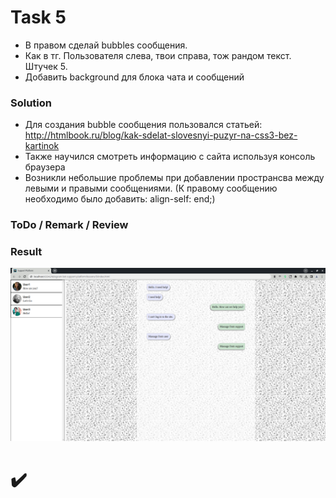 # Task 5
- В правом сделай bubbles сообщения.
- Как в тг. Пользователя слева, твои справа, тож рандом текст. Штучек 5.
- Добавить background для блока чата и сообщений

### Solution
- Для создания bubble сообщения пользовался статьей: http://htmlbook.ru/blog/kak-sdelat-slovesnyi-puzyr-na-css3-bez-kartinok
- Также научился смотреть информацию с сайта используя консоль браузера
- Возникли небольшие проблемы при добавлении пространсва между левыми и правыми сообщениями. (К правому сообщению необходимо было добавить: align-self: end;)

### ToDo / Remark / Review

### Result
![5](https://github.com/makhnanov/telegram-bot-support-platform/blob/main/lessons/5/img.png)
# :heavy_check_mark:
